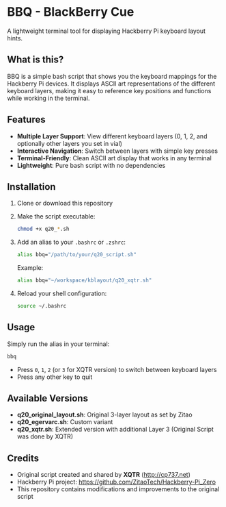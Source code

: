# BBQ - BlackBerry Cue

A lightweight terminal tool for displaying Hackberry Pi keyboard layout hints.

## What is this?

BBQ is a simple bash script that shows you the keyboard mappings for the Hackberry Pi devices. It displays ASCII art representations of the different keyboard layers, making it easy to reference key positions and functions while working in the terminal.

## Features

- **Multiple Layer Support**: View different keyboard layers (0, 1, 2, and optionally other layers you set in vial)
- **Interactive Navigation**: Switch between layers with simple key presses
- **Terminal-Friendly**: Clean ASCII art display that works in any terminal
- **Lightweight**: Pure bash script with no dependencies

## Installation

1. Clone or download this repository
2. Make the script executable:
   ```bash
   chmod +x q20_*.sh
   ```
3. Add an alias to your `.bashrc` or `.zshrc`:
   ```bash
   alias bbq="/path/to/your/q20_script.sh"
   ```
   
   Example:
   ```bash
   alias bbq="~/workspace/kblayout/q20_xqtr.sh"
   ```
4. Reload your shell configuration:
   ```bash
   source ~/.bashrc
   ```

## Usage

Simply run the alias in your terminal:
```bash
bbq
```

- Press `0`, `1`, `2` (or `3` for XQTR version) to switch between keyboard layers
- Press any other key to quit

## Available Versions

- **q20_original_layout.sh**: Original 3-layer layout as set by Zitao
- **q20_egervarc.sh**: Custom variant 
- **q20_xqtr.sh**: Extended version with additional Layer 3 (Original Script was done by XQTR)

## Credits

- Original script created and shared by **XQTR** (http://cp737.net)
- Hackberry Pi project: https://github.com/ZitaoTech/Hackberry-Pi_Zero
- This repository contains modifications and improvements to the original script